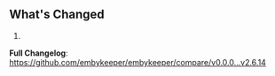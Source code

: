 ## What's Changed

1.

**Full Changelog**: https://github.com/embykeeper/embykeeper/compare/v0.0.0...v2.6.14
